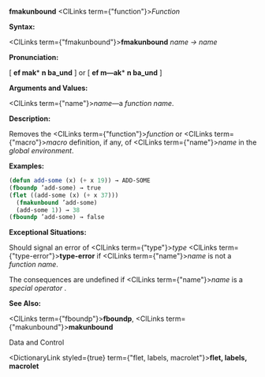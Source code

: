 **fmakunbound** <ClLinks  term={"function"}><i>Function</i></ClLinks> 



**Syntax:** 



<ClLinks  term={"fmakunbound"}><b>fmakunbound</b></ClLinks> *name → name* 



**Pronunciation:** 



[ **ef mak*** **n ba\_und** ] or [ **ef m—ak*** **n ba\_und** ] 



**Arguments and Values:** 



<ClLinks  term={"name"}><i>name</i></ClLinks>—a *function name*. 



**Description:** 



Removes the <ClLinks  term={"function"}><i>function</i></ClLinks> or <ClLinks  term={"macro"}><i>macro</i></ClLinks> definition, if any, of <ClLinks  term={"name"}><i>name</i></ClLinks> in the *global environment*. 

**Examples:**
```lisp
(defun add-some (x) (+ x 19)) → ADD-SOME 
(fboundp ’add-some) → true 
(flet ((add-some (x) (+ x 37))) 
  (fmakunbound ’add-some) 
  (add-some 1)) → 38 
(fboundp ’add-some) → false 
```
**Exceptional Situations:** 



Should signal an error of <ClLinks  term={"type"}><i>type</i></ClLinks> <ClLinks  term={"type-error"}><b>type-error</b></ClLinks> if <ClLinks  term={"name"}><i>name</i></ClLinks> is not a *function name*. 



The consequences are undefined if <ClLinks  term={"name"}><i>name</i></ClLinks> is a *special operator* . 



**See Also:** 



<ClLinks  term={"fboundp"}><b>fboundp</b></ClLinks>, <ClLinks  term={"makunbound"}><b>makunbound</b></ClLinks> 



Data and Control 











<DictionaryLink styled={true} term={"flet, labels, macrolet"}><b>flet, labels, macrolet</b></DictionaryLink> 



